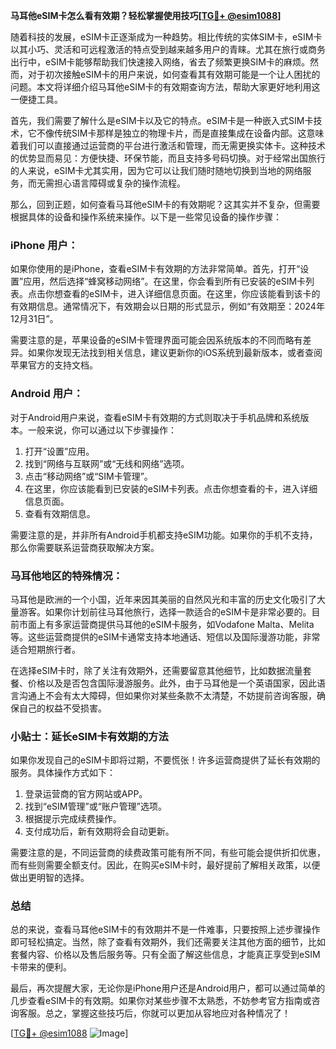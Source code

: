 **马耳他eSIM卡怎么看有效期？轻松掌握使用技巧[[TG💪+ @esim1088](https://t.me/s/esim1088)]**

随着科技的发展，eSIM卡正逐渐成为一种趋势。相比传统的实体SIM卡，eSIM卡以其小巧、灵活和可远程激活的特点受到越来越多用户的青睐。尤其在旅行或商务出行中，eSIM卡能够帮助我们快速接入网络，省去了频繁更换SIM卡的麻烦。然而，对于初次接触eSIM卡的用户来说，如何查看其有效期可能是一个让人困扰的问题。本文将详细介绍马耳他eSIM卡的有效期查询方法，帮助大家更好地利用这一便捷工具。

首先，我们需要了解什么是eSIM卡以及它的特点。eSIM卡是一种嵌入式SIM卡技术，它不像传统SIM卡那样是独立的物理卡片，而是直接集成在设备内部。这意味着我们可以直接通过运营商的平台进行激活和管理，而无需更换实体卡。这种技术的优势显而易见：方便快捷、环保节能，而且支持多号码切换。对于经常出国旅行的人来说，eSIM卡尤其实用，因为它可以让我们随时随地切换到当地的网络服务，而无需担心语言障碍或复杂的操作流程。

那么，回到正题，如何查看马耳他eSIM卡的有效期呢？这其实并不复杂，但需要根据具体的设备和操作系统来操作。以下是一些常见设备的操作步骤：

### iPhone 用户：
如果你使用的是iPhone，查看eSIM卡有效期的方法非常简单。首先，打开“设置”应用，然后选择“蜂窝移动网络”。在这里，你会看到所有已安装的eSIM卡列表。点击你想查看的eSIM卡，进入详细信息页面。在这里，你应该能看到该卡的有效期信息。通常情况下，有效期会以日期的形式显示，例如“有效期至：2024年12月31日”。

需要注意的是，苹果设备的eSIM卡管理界面可能会因系统版本的不同而略有差异。如果你发现无法找到相关信息，建议更新你的iOS系统到最新版本，或者查阅苹果官方的支持文档。

### Android 用户：
对于Android用户来说，查看eSIM卡有效期的方式则取决于手机品牌和系统版本。一般来说，你可以通过以下步骤操作：

1. 打开“设置”应用。
2. 找到“网络与互联网”或“无线和网络”选项。
3. 点击“移动网络”或“SIM卡管理”。
4. 在这里，你应该能看到已安装的eSIM卡列表。点击你想查看的卡，进入详细信息页面。
5. 查看有效期信息。

需要注意的是，并非所有Android手机都支持eSIM功能。如果你的手机不支持，那么你需要联系运营商获取解决方案。

### 马耳他地区的特殊情况：
马耳他是欧洲的一个小国，近年来因其美丽的自然风光和丰富的历史文化吸引了大量游客。如果你计划前往马耳他旅行，选择一款适合的eSIM卡是非常必要的。目前市面上有多家运营商提供马耳他的eSIM卡服务，如Vodafone Malta、Melita等。这些运营商提供的eSIM卡通常支持本地通话、短信以及国际漫游功能，非常适合短期旅行者。

在选择eSIM卡时，除了关注有效期外，还需要留意其他细节，比如数据流量套餐、价格以及是否包含国际漫游服务。此外，由于马耳他是一个英语国家，因此语言沟通上不会有太大障碍，但如果你对某些条款不太清楚，不妨提前咨询客服，确保自己的权益不受损害。

### 小贴士：延长eSIM卡有效期的方法
如果你发现自己的eSIM卡即将过期，不要慌张！许多运营商提供了延长有效期的服务。具体操作方式如下：

1. 登录运营商的官方网站或APP。
2. 找到“eSIM管理”或“账户管理”选项。
3. 根据提示完成续费操作。
4. 支付成功后，新有效期将会自动更新。

需要注意的是，不同运营商的续费政策可能有所不同，有些可能会提供折扣优惠，而有些则需要全额支付。因此，在购买eSIM卡时，最好提前了解相关政策，以便做出更明智的选择。

### 总结
总的来说，查看马耳他eSIM卡的有效期并不是一件难事，只要按照上述步骤操作即可轻松搞定。当然，除了查看有效期外，我们还需要关注其他方面的细节，比如套餐内容、价格以及售后服务等。只有全面了解这些信息，才能真正享受到eSIM卡带来的便利。

最后，再次提醒大家，无论你是iPhone用户还是Android用户，都可以通过简单的几步查看eSIM卡的有效期。如果你对某些步骤不太熟悉，不妨参考官方指南或咨询客服。总之，掌握这些技巧后，你就可以更加从容地应对各种情况了！

[[TG💪+ @esim1088](https://t.me/s/esim1088) ![Image](https://i.postimg.cc/4NQfJmqS/Snipaste-2025-05-13-00-14-12.png)]
